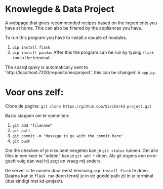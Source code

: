 # Knowlegde & Data Project

A webpage that gives recommended recipes based on the ingredients you have at home. 
This can also be filtered by the appliances you have. 

To run this program you have to install a couple of modules.
1. `pip install flask`
2. `pip install pandas`
After this the program can be run by typing `flask run` in the terminal. 

The sparql query is automatically sent to 'http://localhost:7200/repositories/project', this can be changed in `app.py`.


# Voor ons zelf:

Clone de pagina: `git clone https://github.com/SirikS/kd-project.git`

Basic stappen om te commiten:
1. `git add "filename"`
2. `git pull`
3. `git commit -m "Message to go with the commit here"`
4. `git push`

Om the checken of je niks bent vergeten kan je `git status` runnen.
Om alle files in een keer te "adden" kan je `git add *` doen.
Als git ergens een error geeft volg dan wat hij zegt en vraag mij anders.

De server is te runnen door eerst eenmalig `pip install flask` te doen. Daarna kan je `flask run` doen terwijl je in de goede path zit in je terminal (dus eindigt met kd-project).
